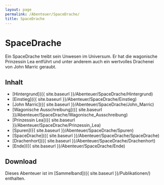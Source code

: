 ```yaml
---
layout: page
permalink: /Abenteuer/SpaceDrache/
title: SpaceDrache
---
```


# SpaceDrache

Ein SpaceDrache treibt sein Unwesen im Universum. Er hat die wagonische Prinzessin Lea entführt und unter anderem auch ein wertvolles Drachenei von John Marric geraubt.

## Inhalt

- [Hintergrund]({{ site.baseurl }}/Abenteuer/SpaceDrache/Hintergrund)
- [Einstieg]({{ site.baseurl }}/Abenteuer/SpaceDrache/Einstieg)
- [John Marric]({{ site.baseurl }}/Abenteuer/SpaceDrache/John_Marric)
- [Wagonische Ausschreibung]({{ site.baseurl }}/Abenteuer/SpaceDrache/Wagonische_Ausschreibung)
- [Prinzessin Lea]({{ site.baseurl }}/Abenteuer/SpaceDrache/Prinzessin_Lea)
- [Spuren]({{ site.baseurl }}/Abenteuer/SpaceDrache/Spuren)
- [SpaceDrache]({{ site.baseurl }}/Abenteuer/SpaceDrache/SpaceDrache)
- [Drachenhort]({{ site.baseurl }}/Abenteuer/SpaceDrache/Drachenhort)
- [Ende]({{ site.baseurl }}/Abenteuer/SpaceDrache/Ende)

## Download

Dieses Abenteuer ist im [Sammelband]({{ site.baseurl }}/Publikationen/) enthalten.
